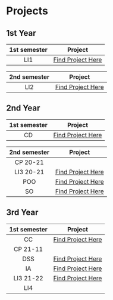 # Projects
## 1st Year
 1st semester | Project
 :-----: | :----: 
 LI1   | [Find Project Here](https://github.com/DvdDuarte/Projeto-LI1)

  2nd semester | Project
 :-----: | :----: 
 LI2   | [Find Project Here](https://github.com/DvdDuarte/Projeto-LI2)

 ## 2nd Year

 1st semester | Project
 :-----: | :----: 
 CD   | [Find Project Here](https://github.com/DvdDuarte/Projeto-SHAFT-CD-20-21)

  2nd semester | Project
 :-----: | :----: 
 CP 20-21  | <!--[Find Project Here]()-->
 LI3 20-21  | [Find Project Here](https://github.com/DvdDuarte/Projeto-LI3)
 POO   | [Find Project Here](https://github.com/DvdDuarte/Projeto-POO-20-21)
 SO   | [Find Project Here](https://github.com/DvdDuarte/Projeto-SO-20-21)

 ## 3rd Year

 1st semester | Project
 :-----: | :----: 
 CC    | [Find Project Here](https://github.com/DvdDuarte/Projeto-CC-21-22)
 CP 21-11 | <!--[Find Project Here](https://github.com/DvdDuarte/Projeto-CP-2021-2022)-->
 DSS   | [Find Project Here](https://github.com/DvdDuarte/Projeto-DSS-21-22)
 IA    | [Find Project Here](https://github.com/DvdDuarte/Projeto-IA-21-22)
 LI3 21-22  | [Find Project Here](https://github.com/DvdDuarte/Projeto-LI3-21-22)
 LI4   | <!--[Find Project Here](https://github.com/DvdDuarte/Where2Go)-->

 <!--
  2nd semester | Project
 :-----: | :----: 
    | [Find Project Here]() -->
